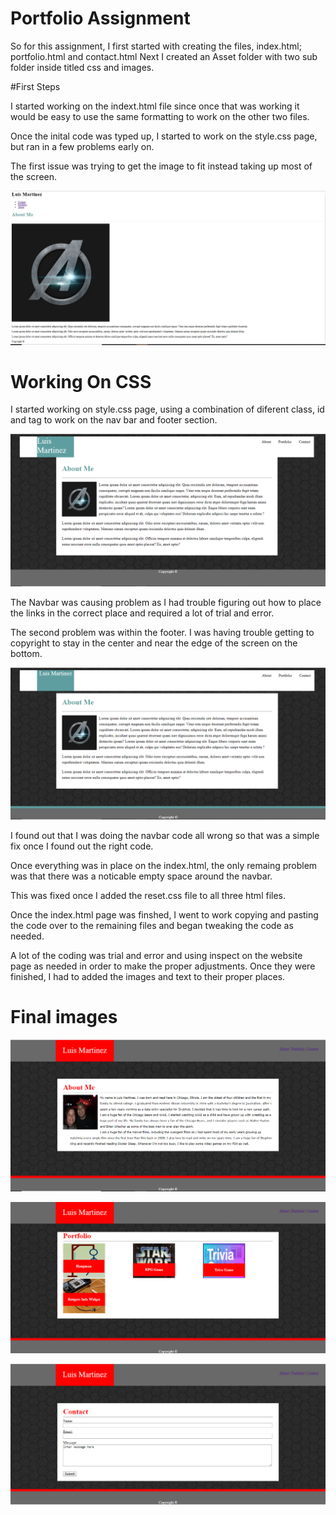 # Portfolio Assignment

So for this assignment, I first started with creating the files, index.html; portfolio.html and contact.html
Next I created an Asset folder with two sub folder inside titled css and images.

#First Steps

I started working on the indext.html file since once that was working it would be easy to use the same formatting to work on the other two files.

Once the inital code was typed up, I started to work on the style.css page, but ran in a few problems early on.

The first issue was trying to get the image to fit instead taking up most of the screen.

![Portfolio_HW_First_Stage.PNG](./assets/images/Portfolio_HW_First_Stage.PNG)

# Working On CSS

I started working on style.css page, using a combination of diferent class, id and tag to work on the nav bar and footer section.

![Portfolio_HW_Navbar_Second_Attempt.PNG](./assets/images/Portfolio_HW_Navbar_Second_Attempt.PNG)

The Navbar was causing problem as I had trouble figuring out how to place the links in the correct place and required a lot of trial and error.

The second problem was within the footer. I was having trouble getting to copyright to stay in the center and near the edge of the screen on the bottom.

![Portfolio_HW_Footer_Fix.PNG](./assets/images/Portfolio_HW_Footer_Fix.PNG)

I found out that I was doing the navbar code all wrong so that was a simple fix once I found out the right code.

Once everything was in place on the index.html, the only remaing problem was that there was a noticable empty space around the navbar. 

This was fixed once I added the reset.css file to all three html files.

Once the index.html page was finshed, I went to work copying and pasting the code over to the remaining files and began tweaking the code as needed.

A lot of the coding was trial and error and using inspect on the website page as needed in order to make the proper adjustments. Once they were finished, I had to added the images and text to their proper places.

# Final images

![Portfolio_HW_Index_Final.PNG](./assets/images/Portfolio_HW_Index_Final.PNG)

![Portfolio_HW_Portfoliot_Final.PNG](./assets/images/Portfolio_HW_Portfoliot_Final.PNG)
 
 ![Portfolio_HW_Contact_Final.PNG](./assets/images/Portfolio_HW_Contact_Final.PNG)
 